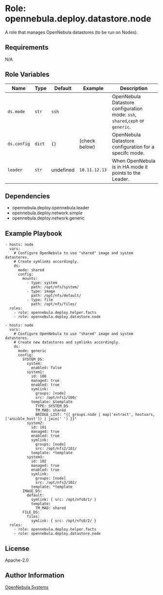 Role: opennebula.deploy.datastore.node
======================================

A role that manages OpenNebula datastores (to be run on Nodes).

Requirements
------------

N/A

Role Variables
--------------

| Name        | Type   | Default   | Example       | Description                                                                    |
|-------------|--------|-----------|---------------|--------------------------------------------------------------------------------|
| `ds.mode`   | `str`  | `ssh`     |               | OpenNebula Datastore configuration mode: `ssh`, `shared`,`ceph` or `generic`. |
| `ds.config` | `dict` | `{}`      | (check below) | OpenNebula Datastore configuration for a specifc mode.                         |
| `leader`    | `str`  | undefined | `10.11.12.13` | When OpenNebula is in HA mode it points to the Leader.                         |

Dependencies
------------

- opennebula.deploy.opennebula.leader
- opennebula.deploy.network.simple
- opennebula.deploy.network.generic

Example Playbook
----------------

    - hosts: node
      vars:
        # Configure OpenNebula to use "shared" image and system datastores.
        # Create symlinks accordingly.
        ds:
          mode: shared
          config:
            mounts:
              - type: system
                path: /opt/nfs/system/
              - type: image
                path: /opt/nfs/default/
              - type: file
                path: /opt/nfs/files/
      roles:
        - role: opennebula.deploy.helper.facts
        - role: opennebula.deploy.datastore.node

    - hosts: node
      vars:
        # Configure OpenNebula to use "shared" image and system datastores.
        # Create new datastores and symlinks accordingly.
        ds:
          mode: generic
          config:
            SYSTEM_DS:
              system:
                enabled: false
              system1:
                id: 100
                managed: true
                enabled: true
                symlink:
                  groups: [node]
                  src: /opt/nfs1/100/
                template: &template
                  TYPE: SYSTEM_DS
                  TM_MAD: shared
                  BRIDGE_LIST: "{{ groups.node | map('extract', hostvars, ['ansible_host']) | join(' ') }}"
              system2:
                id: 101
                managed: true
                enabled: true
                symlink:
                  groups: [node]
                  src: /opt/nfs2/101/
                template: *template
              system3:
                id: 102
                managed: true
                enabled: true
                symlink:
                  groups: [node]
                  src: /opt/nfs3/102/
                template: *template
            IMAGE_DS:
              default:
                symlink: { src: /opt/nfs0/1/ }
                template:
                  TM_MAD: shared
            FILE_DS:
              files:
                symlink: { src: /opt/nfs0/2/ }
      roles:
        - role: opennebula.deploy.helper.facts
        - role: opennebula.deploy.datastore.node

License
-------

Apache-2.0

Author Information
------------------

[OpenNebula Systems](https://opennebula.io/)
